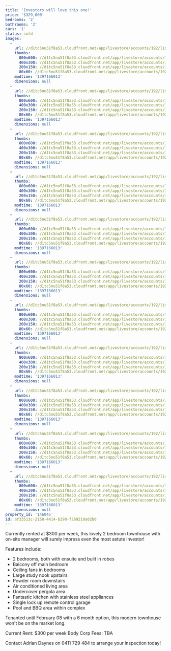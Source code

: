 ```yaml
---
title: 'Investors will love this one!'
price: '$329,000'
bedrooms: '2'
bathrooms: '2'
cars: '1'
status: sold
images:
  -
    url: //d1tc5nu51f8a53.cloudfront.net/app/livestore/accounts/192/listings/98136/images/104576799-1_4649400632_20140411033246.jpg
    thumbs:
      800x600: //d1tc5nu51f8a53.cloudfront.net/app/livestore/accounts/192/listings/98136/images/104576799-1_4649400632_20140411033246_800x600.jpg
      400x300: //d1tc5nu51f8a53.cloudfront.net/app/livestore/accounts/192/listings/98136/images/104576799-1_4649400632_20140411033246_400x300.jpg
      200x150: //d1tc5nu51f8a53.cloudfront.net/app/livestore/accounts/192/listings/98136/images/104576799-1_4649400632_20140411033246_200x150.jpg
      80x60: //d1tc5nu51f8a53.cloudfront.net/app/livestore/accounts/192/listings/98136/images/104576799-1_4649400632_20140411033246_80x60.jpg
    modtime: '1397166013'
    dimensions: null
  -
    url: //d1tc5nu51f8a53.cloudfront.net/app/livestore/accounts/192/listings/98136/images/104576799-2_7472722088_20140411033246.jpg
    thumbs:
      800x600: //d1tc5nu51f8a53.cloudfront.net/app/livestore/accounts/192/listings/98136/images/104576799-2_7472722088_20140411033246_800x600.jpg
      400x300: //d1tc5nu51f8a53.cloudfront.net/app/livestore/accounts/192/listings/98136/images/104576799-2_7472722088_20140411033246_400x300.jpg
      200x150: //d1tc5nu51f8a53.cloudfront.net/app/livestore/accounts/192/listings/98136/images/104576799-2_7472722088_20140411033246_200x150.jpg
      80x60: //d1tc5nu51f8a53.cloudfront.net/app/livestore/accounts/192/listings/98136/images/104576799-2_7472722088_20140411033246_80x60.jpg
    modtime: '1397166013'
    dimensions: null
  -
    url: //d1tc5nu51f8a53.cloudfront.net/app/livestore/accounts/192/listings/98136/images/104576799-3_6011250024_20140411033247.jpg
    thumbs:
      800x600: //d1tc5nu51f8a53.cloudfront.net/app/livestore/accounts/192/listings/98136/images/104576799-3_6011250024_20140411033247_800x600.jpg
      400x300: //d1tc5nu51f8a53.cloudfront.net/app/livestore/accounts/192/listings/98136/images/104576799-3_6011250024_20140411033247_400x300.jpg
      200x150: //d1tc5nu51f8a53.cloudfront.net/app/livestore/accounts/192/listings/98136/images/104576799-3_6011250024_20140411033247_200x150.jpg
      80x60: //d1tc5nu51f8a53.cloudfront.net/app/livestore/accounts/192/listings/98136/images/104576799-3_6011250024_20140411033247_80x60.jpg
    modtime: '1397166013'
    dimensions: null
  -
    url: //d1tc5nu51f8a53.cloudfront.net/app/livestore/accounts/192/listings/98136/images/104576799-4_3321703481_20140411033252.jpg
    thumbs:
      800x600: //d1tc5nu51f8a53.cloudfront.net/app/livestore/accounts/192/listings/98136/images/104576799-4_3321703481_20140411033252_800x600.jpg
      400x300: //d1tc5nu51f8a53.cloudfront.net/app/livestore/accounts/192/listings/98136/images/104576799-4_3321703481_20140411033252_400x300.jpg
      200x150: //d1tc5nu51f8a53.cloudfront.net/app/livestore/accounts/192/listings/98136/images/104576799-4_3321703481_20140411033252_200x150.jpg
      80x60: //d1tc5nu51f8a53.cloudfront.net/app/livestore/accounts/192/listings/98136/images/104576799-4_3321703481_20140411033252_80x60.jpg
    modtime: '1397166013'
    dimensions: null
  -
    url: //d1tc5nu51f8a53.cloudfront.net/app/livestore/accounts/192/listings/98136/images/104576799-5_1613567727_20140411033252.jpg
    thumbs:
      800x600: //d1tc5nu51f8a53.cloudfront.net/app/livestore/accounts/192/listings/98136/images/104576799-5_1613567727_20140411033252_800x600.jpg
      400x300: //d1tc5nu51f8a53.cloudfront.net/app/livestore/accounts/192/listings/98136/images/104576799-5_1613567727_20140411033252_400x300.jpg
      200x150: //d1tc5nu51f8a53.cloudfront.net/app/livestore/accounts/192/listings/98136/images/104576799-5_1613567727_20140411033252_200x150.jpg
      80x60: //d1tc5nu51f8a53.cloudfront.net/app/livestore/accounts/192/listings/98136/images/104576799-5_1613567727_20140411033252_80x60.jpg
    modtime: '1397166013'
    dimensions: null
  -
    url: //d1tc5nu51f8a53.cloudfront.net/app/livestore/accounts/192/listings/98136/images/104576799-6_5901232930_20140411033252.jpg
    thumbs:
      800x600: //d1tc5nu51f8a53.cloudfront.net/app/livestore/accounts/192/listings/98136/images/104576799-6_5901232930_20140411033252_800x600.jpg
      400x300: //d1tc5nu51f8a53.cloudfront.net/app/livestore/accounts/192/listings/98136/images/104576799-6_5901232930_20140411033252_400x300.jpg
      200x150: //d1tc5nu51f8a53.cloudfront.net/app/livestore/accounts/192/listings/98136/images/104576799-6_5901232930_20140411033252_200x150.jpg
      80x60: //d1tc5nu51f8a53.cloudfront.net/app/livestore/accounts/192/listings/98136/images/104576799-6_5901232930_20140411033252_80x60.jpg
    modtime: '1397166013'
    dimensions: null
  -
    url: //d1tc5nu51f8a53.cloudfront.net/app/livestore/accounts/192/listings/98136/images/104576799-7_8620752609_20140411033251.jpg
    thumbs:
      800x600: //d1tc5nu51f8a53.cloudfront.net/app/livestore/accounts/192/listings/98136/images/104576799-7_8620752609_20140411033251_800x600.jpg
      400x300: //d1tc5nu51f8a53.cloudfront.net/app/livestore/accounts/192/listings/98136/images/104576799-7_8620752609_20140411033251_400x300.jpg
      200x150: //d1tc5nu51f8a53.cloudfront.net/app/livestore/accounts/192/listings/98136/images/104576799-7_8620752609_20140411033251_200x150.jpg
      80x60: //d1tc5nu51f8a53.cloudfront.net/app/livestore/accounts/192/listings/98136/images/104576799-7_8620752609_20140411033251_80x60.jpg
    modtime: '1397166013'
    dimensions: null
  -
    url: //d1tc5nu51f8a53.cloudfront.net/app/livestore/accounts/192/listings/98136/images/104576799-8_222554700_20140411033251.jpg
    thumbs:
      800x600: //d1tc5nu51f8a53.cloudfront.net/app/livestore/accounts/192/listings/98136/images/104576799-8_222554700_20140411033251_800x600.jpg
      400x300: //d1tc5nu51f8a53.cloudfront.net/app/livestore/accounts/192/listings/98136/images/104576799-8_222554700_20140411033251_400x300.jpg
      200x150: //d1tc5nu51f8a53.cloudfront.net/app/livestore/accounts/192/listings/98136/images/104576799-8_222554700_20140411033251_200x150.jpg
      80x60: //d1tc5nu51f8a53.cloudfront.net/app/livestore/accounts/192/listings/98136/images/104576799-8_222554700_20140411033251_80x60.jpg
    modtime: '1397166013'
    dimensions: null
  -
    url: //d1tc5nu51f8a53.cloudfront.net/app/livestore/accounts/192/listings/98136/images/104576799-9_9708996234_20140411033259.jpg
    thumbs:
      800x600: //d1tc5nu51f8a53.cloudfront.net/app/livestore/accounts/192/listings/98136/images/104576799-9_9708996234_20140411033259_800x600.jpg
      400x300: //d1tc5nu51f8a53.cloudfront.net/app/livestore/accounts/192/listings/98136/images/104576799-9_9708996234_20140411033259_400x300.jpg
      200x150: //d1tc5nu51f8a53.cloudfront.net/app/livestore/accounts/192/listings/98136/images/104576799-9_9708996234_20140411033259_200x150.jpg
      80x60: //d1tc5nu51f8a53.cloudfront.net/app/livestore/accounts/192/listings/98136/images/104576799-9_9708996234_20140411033259_80x60.jpg
    modtime: '1397166013'
    dimensions: null
  -
    url: //d1tc5nu51f8a53.cloudfront.net/app/livestore/accounts/192/listings/98136/images/104576799-10_5059617641_20140411033257.jpg
    thumbs:
      800x600: //d1tc5nu51f8a53.cloudfront.net/app/livestore/accounts/192/listings/98136/images/104576799-10_5059617641_20140411033257_800x600.jpg
      400x300: //d1tc5nu51f8a53.cloudfront.net/app/livestore/accounts/192/listings/98136/images/104576799-10_5059617641_20140411033257_400x300.jpg
      200x150: //d1tc5nu51f8a53.cloudfront.net/app/livestore/accounts/192/listings/98136/images/104576799-10_5059617641_20140411033257_200x150.jpg
      80x60: //d1tc5nu51f8a53.cloudfront.net/app/livestore/accounts/192/listings/98136/images/104576799-10_5059617641_20140411033257_80x60.jpg
    modtime: '1397166013'
    dimensions: null
  -
    url: //d1tc5nu51f8a53.cloudfront.net/app/livestore/accounts/192/listings/98136/images/104576799-11_9643646977_20140411033257.jpg
    thumbs:
      800x600: //d1tc5nu51f8a53.cloudfront.net/app/livestore/accounts/192/listings/98136/images/104576799-11_9643646977_20140411033257_800x600.jpg
      400x300: //d1tc5nu51f8a53.cloudfront.net/app/livestore/accounts/192/listings/98136/images/104576799-11_9643646977_20140411033257_400x300.jpg
      200x150: //d1tc5nu51f8a53.cloudfront.net/app/livestore/accounts/192/listings/98136/images/104576799-11_9643646977_20140411033257_200x150.jpg
      80x60: //d1tc5nu51f8a53.cloudfront.net/app/livestore/accounts/192/listings/98136/images/104576799-11_9643646977_20140411033257_80x60.jpg
    modtime: '1397166013'
    dimensions: null
property_id: '146045'
id: af33513c-2158-4414-b290-f269210a02b0
---
```

Currently rented at $300 per week, this lovely 2 bedroom townhouse with on-site manager will surely impress even the most astute investor!

Features include:
* 2 bedrooms, both with ensuite and built in robes
* Balcony off main bedroom
* Ceiling fans in bedrooms
* Large study nook upstairs
* Powder room downstairs
* Air conditioned living area
* Undercover pergola area
* Fantastic kitchen with stainless steel appliances
* Single lock up remote control garage
* Pool and BBQ area within complex

Tenanted until February 08 with a 6 month option, this modern townhouse won't be on the market long.

Current Rent: $300 per week
Body Corp Fees: TBA

Contact Adrian Daynes on 0411 729 484 to arrange your inspection today!